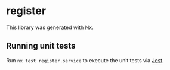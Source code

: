 # register

This library was generated with [Nx](https://nx.dev).

## Running unit tests

Run `nx test register.service` to execute the unit tests via [Jest](https://jestjs.io).
